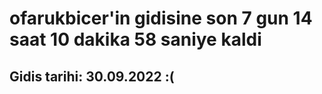 # ofarukbicer'in gidisine son 7 gun 14 saat 10 dakika 58 saniye kaldi

## Gidis tarihi: 30.09.2022 :(